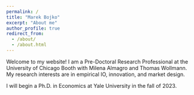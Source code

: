 ```yaml
---
permalink: /
title: "Marek Bojko"
excerpt: "About me"
author_profile: true
redirect_from: 
  - /about/
  - /about.html
---
```


Welcome to my website! I am a Pre-Doctoral Research Professional at the University of Chicago Booth with Milena Almagro and Thomas Wollmann. My research interests are in empirical IO, innovation, and market design.

I will begin a Ph.D. in Economics at Yale University in the fall of 2023.
